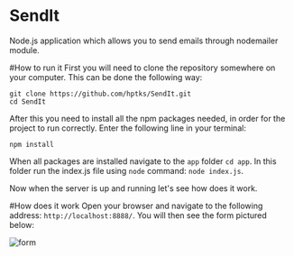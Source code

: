 # SendIt
Node.js application which allows you to send emails through nodemailer module.

#How to run it
First you will need to clone the repository somewhere on your computer. This can be done the following way:
```
git clone https://github.com/hptks/SendIt.git
cd SendIt
```

After this you need to install all the npm packages needed, in order for the project to run correctly. Enter the following line in your terminal:
```
npm install
```

When all packages are installed navigate to the ```app``` folder ```cd app```. In this folder run the index.js file using ```node``` command: ```node index.js```.

Now when the server is up and running let's see how does it work.

#How does it work
Open your browser and navigate to the following address: ```http://localhost:8888/```. You will then see the form pictured below:

![form](https://cloud.githubusercontent.com/assets/10895161/16715538/da6d9a78-46da-11e6-9913-d5ee57e5daef.png)
